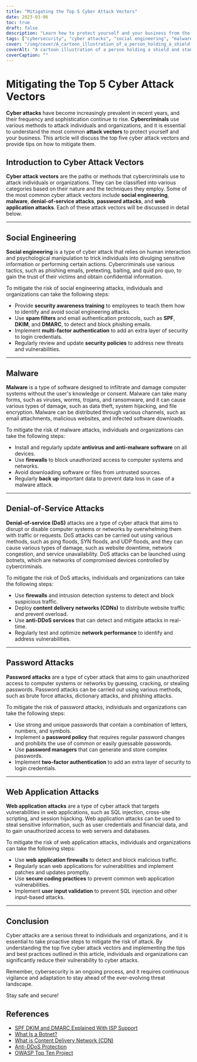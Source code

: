 ```yaml
---
title: "Mitigating the Top 5 Cyber Attack Vectors"
date: 2023-03-06
toc: true
draft: false
description: "Learn how to protect yourself and your business from the most common cyber attack vectors, including social engineering, malware, denial-of-service attacks, password attacks, and web application attacks."
tags: ["cybersecurity", "cyber attacks", "social engineering", "malware", "denial-of-service", "password attacks", "web application attacks", "security awareness", "spam filters", "multi-factor authentication", "antivirus software", "firewalls", "botnets", "CDNs", "anti-DDoS services", "network performance", "vulnerabilities", "protection", "risk mitigation", "information security"]
cover: "/img/cover/A_cartoon_illustration_of_a_person_holding_a_shield.png"
coverAlt: "A cartoon illustration of a person holding a shield and standing in front of a computer with various attack vectors coming towards them."
coverCaption: ""
---
```


# Mitigating the Top 5 Cyber Attack Vectors

**Cyber attacks** have become increasingly prevalent in recent years, and their frequency and sophistication continue to rise. **Cybercriminals** use various methods to attack individuals and organizations, and it is essential to understand the most common **attack vectors** to protect yourself and your business. This article will discuss the top five cyber attack vectors and provide tips on how to mitigate them.

## Introduction to Cyber Attack Vectors

**Cyber attack vectors** are the paths or methods that cybercriminals use to attack individuals or organizations. They can be classified into various categories based on their nature and the techniques they employ. Some of the most common cyber attack vectors include **social engineering**, **malware**, **denial-of-service attacks**, **password attacks**, and **web application attacks**. Each of these attack vectors will be discussed in detail below.

______

## Social Engineering

**Social engineering** is a type of cyber attack that relies on human interaction and psychological manipulation to trick individuals into divulging sensitive information or performing certain actions. Cybercriminals use various tactics, such as phishing emails, pretexting, baiting, and quid pro quo, to gain the trust of their victims and obtain confidential information. 

To mitigate the risk of social engineering attacks, individuals and organizations can take the following steps:

- Provide **security awareness training** to employees to teach them how to identify and avoid social engineering attacks.
- Use **spam filters** and email authentication protocols, such as **SPF**, **DKIM**, and **DMARC**, to detect and block phishing emails.
- Implement **multi-factor authentication** to add an extra layer of security to login credentials.
- Regularly review and update **security policies** to address new threats and vulnerabilities.

______

## Malware

**Malware** is a type of software designed to infiltrate and damage computer systems without the user's knowledge or consent. Malware can take many forms, such as viruses, worms, trojans, and ransomware, and it can cause various types of damage, such as data theft, system hijacking, and file encryption. Malware can be distributed through various channels, such as email attachments, malicious websites, and infected software downloads.

To mitigate the risk of malware attacks, individuals and organizations can take the following steps:

- Install and regularly update **antivirus and anti-malware software** on all devices.
- Use **firewalls** to block unauthorized access to computer systems and networks.
- Avoid downloading software or files from untrusted sources.
- Regularly **back up** important data to prevent data loss in case of a malware attack.

______

## Denial-of-Service Attacks

**Denial-of-service (DoS)** attacks are a type of cyber attack that aims to disrupt or disable computer systems or networks by overwhelming them with traffic or requests. DoS attacks can be carried out using various methods, such as ping floods, SYN floods, and UDP floods, and they can cause various types of damage, such as website downtime, network congestion, and service unavailability. DoS attacks can be launched using botnets, which are networks of compromised devices controlled by cybercriminals.

To mitigate the risk of DoS attacks, individuals and organizations can take the following steps:

- Use **firewalls** and intrusion detection systems to detect and block suspicious traffic.
- Deploy **content delivery networks (CDNs)** to distribute website traffic and prevent overload.
- Use **anti-DDoS services** that can detect and mitigate attacks in real-time.
- Regularly test and optimize **network performance** to identify and address vulnerabilities.

______

## Password Attacks

**Password attacks** are a type of cyber attack that aims to gain unauthorized access to computer
systems or networks by guessing, cracking, or stealing passwords. Password attacks can be carried out using various methods, such as brute force attacks, dictionary attacks, and phishing attacks.

To mitigate the risk of password attacks, individuals and organizations can take the following steps:

- Use strong and unique passwords that contain a combination of letters, numbers, and symbols.
- Implement a **password policy** that requires regular password changes and prohibits the use of common or easily guessable passwords.
- Use **password managers** that can generate and store complex passwords.
- Implement **two-factor authentication** to add an extra layer of security to login credentials.

______

## Web Application Attacks

**Web application attacks** are a type of cyber attack that targets vulnerabilities in web applications, such as SQL injection, cross-site scripting, and session hijacking. Web application attacks can be used to steal sensitive information, such as user credentials and financial data, and to gain unauthorized access to web servers and databases.

To mitigate the risk of web application attacks, individuals and organizations can take the following steps:

- Use **web application firewalls** to detect and block malicious traffic.
- Regularly scan web applications for vulnerabilities and implement patches and updates promptly.
- Use **secure coding practices** to prevent common web application vulnerabilities.
- Implement **user input validation** to prevent SQL injection and other input-based attacks.

______

## Conclusion

Cyber attacks are a serious threat to individuals and organizations, and it is essential to take proactive steps to mitigate the risk of attack. By understanding the top five cyber attack vectors and implementing the tips and best practices outlined in this article, individuals and organizations can significantly reduce their vulnerability to cyber attacks.

Remember, cybersecurity is an ongoing process, and it requires continuous vigilance and adaptation to stay ahead of the ever-evolving threat landscape.

Stay safe and secure!

## References

- [SPF DKIM and DMARC Explained With ISP Support](https://netcorecloud.com/tutorials/spf-dkim-dmarc/)
- [What Is a Botnet?](https://www.paloaltonetworks.com/cyberpedia/what-is-botnet)
- [What is Content Delivery Network (CDN)](https://www.cloudflare.com/learning/cdn/what-is-a-cdn/)
- [Anti-DDoS Protection](https://www.cloudflare.com/ddos/)
- [OWASP Top Ten Project](https://owasp.org/Top10/)
